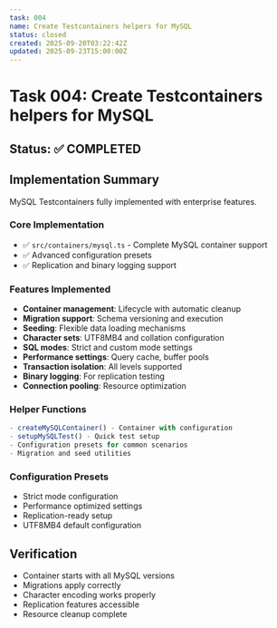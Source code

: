 ```yaml
---
task: 004
name: Create Testcontainers helpers for MySQL
status: closed
created: 2025-09-20T03:22:42Z
updated: 2025-09-23T15:00:00Z
---
```


# Task 004: Create Testcontainers helpers for MySQL

## Status: ✅ COMPLETED

## Implementation Summary

MySQL Testcontainers fully implemented with enterprise features.

### Core Implementation

- ✅ `src/containers/mysql.ts` - Complete MySQL container support
- ✅ Advanced configuration presets
- ✅ Replication and binary logging support

### Features Implemented

- **Container management**: Lifecycle with automatic cleanup
- **Migration support**: Schema versioning and execution
- **Seeding**: Flexible data loading mechanisms
- **Character sets**: UTF8MB4 and collation configuration
- **SQL modes**: Strict and custom mode settings
- **Performance settings**: Query cache, buffer pools
- **Transaction isolation**: All levels supported
- **Binary logging**: For replication testing
- **Connection pooling**: Resource optimization

### Helper Functions

```typescript
- createMySQLContainer() - Container with configuration
- setupMySQLTest() - Quick test setup
- Configuration presets for common scenarios
- Migration and seed utilities
```

### Configuration Presets

- Strict mode configuration
- Performance optimized settings
- Replication-ready setup
- UTF8MB4 default configuration

## Verification

- Container starts with all MySQL versions
- Migrations apply correctly
- Character encoding works properly
- Replication features accessible
- Resource cleanup complete
